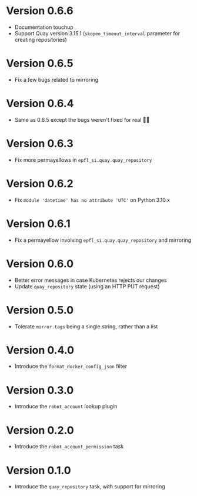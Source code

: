 # Version 0.6.6

- Documentation touchup
- Support Quay version 3.15.1 (`skopeo_timeout_interval` parameter for creating repositories)

# Version 0.6.5

- Fix a few bugs related to mirroring

# Version 0.6.4

- Same as 0.6.5 except the bugs weren't fixed for real 🤷‍♂️

# Version 0.6.3

- Fix more permayellows in `epfl_si.quay.quay_repository`

# Version 0.6.2

- Fix `module 'datetime' has no attribute 'UTC'` on Python 3.10.x

# Version 0.6.1

- Fix a permayellow involving `epfl_si.quay.quay_repository` and mirroring

# Version 0.6.0

- Better error messages in case Kubernetes rejects our changes
- Update `quay_repository` state (using an HTTP PUT request)

# Version 0.5.0

- Tolerate `mirror.tags` being a single string, rather than a list

# Version 0.4.0

- Introduce the `format_docker_config_json` filter

# Version 0.3.0

- Introduce the `robot_account` lookup plugin

# Version 0.2.0

- Introduce the `robot_account_permission` task

# Version 0.1.0

- Introduce the `quay_repository` task, with support for mirroring

